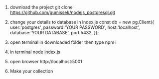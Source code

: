 1. download the project git clone https://github.com/gumissek/nodejs_postgresql.git

2. change your details to database in index.js
const db = new pg.Client({
    user:'postgres',
    password:'YOUR PASSWORD',
    host:'localhost',
    database:'YOUR DATABASE',
    port:5432,
});

3. open terminal in downloaded folder then type npm i
4. in terminal node index.js
5. open browser http://localhost:5001
6. Make your collection